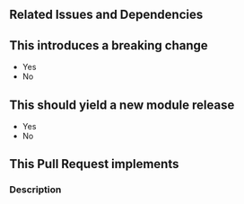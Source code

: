 ## Related Issues and Dependencies
<!-- Mention any relevant issue/PR here.
In particular, if this PR resolves issue XYZ, make sure you add a line:
Fixes: #XYZ -->

## This introduces a breaking change
<!-- Leave one of the options -->

- Yes
- No

<!-- If this introduces a breaking change, please describe the impact and migration path for existing applications below. -->

## This should yield a new module release

- Yes
- No

<!-- If this change modifies the behavior of the module, specify that it should yield a new minor release. -->

## This Pull Request implements
<!-- Provide a summary of your changes here. -->

### Description
<!--- Describe your changes in detail here. -->
